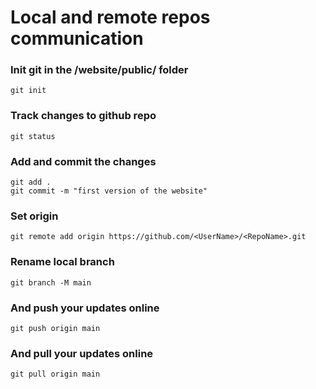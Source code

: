 # Local and remote repos communication

### Init git in the /website/public/ folder
`git init`

### Track changes to github repo
`git status`

### Add and commit the changes
```
git add .
git commit -m "first version of the website"
```

### Set origin
`git remote add origin https://github.com/<UserName>/<RepoName>.git`

### Rename local branch
`git branch -M main`

### And push your updates online
`git push origin main`

### And pull your updates online
`git pull origin main`
